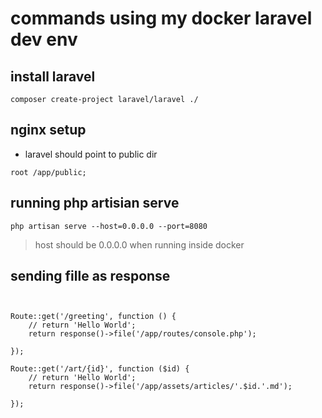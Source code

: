 # commands using my docker laravel dev env


## install laravel
```
composer create-project laravel/laravel ./
```

## nginx setup
* laravel should point to public dir
```
root /app/public;
```

## running php artisian serve
```
php artisan serve --host=0.0.0.0 --port=8080
```
> host should be 0.0.0.0 when running inside docker

## sending fille as response
```


Route::get('/greeting', function () {
    // return 'Hello World';
    return response()->file('/app/routes/console.php');

});

Route::get('/art/{id}', function ($id) {
    // return 'Hello World';
    return response()->file('/app/assets/articles/'.$id.'.md');

});
```

